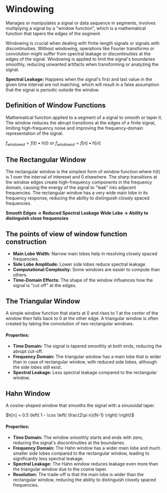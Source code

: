 # Windowing
Manages or manipulates a signal or data sequence in segments, involves multiplying a signal by a "window function", which is a mathematical function that tapers the edges of the segment.

Windowing is crucial when dealing with finite-length signals or signals with discontinuities. Without windowing, operations like Fourier transforms or convolution might suffer from spectral leakage or discontinuities at the edges of the signal. Windowing is applied to limit the signal's boundaries smoothly, reducing unwanted artifacts when transforming or analyzing the signal.

**Spectral Leakage:** Happens when the signal's first and last value in the given time interval are not matching, which will result in a false assumption that the signal is periodic outside the window.

## Definition of Window Functions
Mathematical function applied to a segment of a signal to smooth or taper it. The window reduces the abrupt transitions at the edges of a finite signal, limiting high-frequency noise and improving the frequency-domain representation of the signal.

$f_{windowed} = f(t) • h(t)$ or $f_{windowed} = f[n] • h[n]$

## The Rectangular Window
The rectangular window is the simplest form of window function where $h(t)$ is 1 over the interval of intereset and 0 elsewhere. The sharp transitions at the window edges create high-frequency components in the frequency domain, causing the energy of the signal to "leak" into adjacent frequencies. The rectangular window has a very wide main lobe in its frequency response, reducing the ability to distinguish closely spaced frequencies.

**Smooth Edges -> Reduced Spectral Leakage**
**Wide Lobe -> Ability to distinguish close frequencies**

## The points of view of window function construction
- **Main Lobe Width:** Narrow main lobes help in resolving closely spaced frequencies.
- **Side Lobe Amplitude:** Lower side lobes reduce spectral leakage.
- **Computational Complexity:** Some windows are easier to compute than others.
- **Time-Domain Effects:** The shape of the window influences how the signal is "cut off" at the edges.

## The Triangular Window
A simple window function that starts at 0 and rises to 1 at the center of the window then falls back to 0 at the other edge. A triangular window is often created by taking the convolution of two rectangular windows.

#### Properties:
- **Time Domain:** The signal is tapered smoothly at both ends, reducing the abrupt cut-off.
- **Frequency Domain:** The triangular window has a main lobe that is wider than in case of rectangular window, with reduced side lobes, although the side lobes still exist.
- **Spectral Leakage:** Less spectral leakage compared to the rectangular window.

## Hahn Window
A cosine-shaped window that smooths the signal with a sinusoidal taper.

$h[n] = 0.5 \left( 1 - \cos \left( \frac{2\pi n}{N-1} \right) \right)$

#### Properties:
- **Time Domain:** The window smoothly starts and ends with zero, reducing the signal's discontinuities at the boundaries.
- **Frequency Domain:** The Hahn window has a wider main lobe and much smaller side lobes compared to the rectangular window, leading to significantly less spectral leakage.
- **Spectral Leakage:** The Hahn window reduces leakage even more than the triangular window due to the cosine taper.
- **Resolution:** The trade-off is that the main lobe is wider than the rectangular window, reducing the ability to distinguish closely spaced frequencies.

